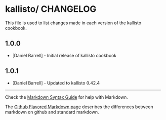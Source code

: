kallisto/ CHANGELOG
===================

This file is used to list changes made in each version of the kallisto cookbook.

1.0.0
-----
- [Daniel Barrell] - Initial release of kallisto cookbook

1.0.1
-----
- [Daniel Barrell] - Updated to kallisto 0.42.4

- - -
Check the [Markdown Syntax Guide](http://daringfireball.net/projects/markdown/syntax) for help with Markdown.

The [Github Flavored Markdown page](http://github.github.com/github-flavored-markdown/) describes the differences between markdown on github and standard markdown.
